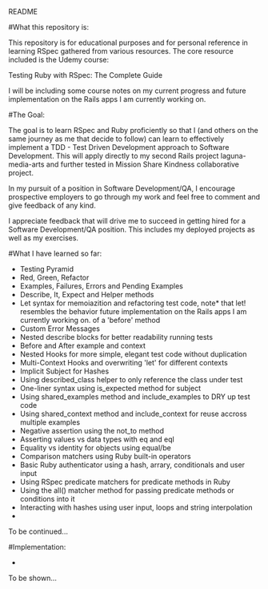 README

#What this repository is:

This repository is for educational purposes and for personal reference 
in learning RSpec gathered from various resources. The core resource included 
is the Udemy course:

Testing Ruby with RSpec: The Complete Guide

I will be including some course notes on my current progress and 
future implementation on the Rails apps I am currently working on.

#The Goal:

The goal is to learn RSpec and Ruby proficiently so that I (and others on the same 
journey as me that decide to follow) can learn to effectively implement 
a TDD - Test Driven Development approach to Software Development. 
This will apply directly to my second Rails project laguna-media-arts and 
further tested in Mission Share Kindness collaborative project.

In my pursuit of a position in Software Development/QA, I encourage 
prospective employers to go through my work and feel free to comment and 
give feedback of any kind. 

I appreciate feedback that will drive me to succeed in getting
hired for a Software Development/QA position. This includes my deployed 
projects as well as my exercises.

#What I have learned so far:

- Testing Pyramid
- Red, Green, Refactor
- Examples, Failures, Errors and Pending Examples
- Describe, It, Expect and Helper methods
- Let syntax for memoiazition and refactoring test code, 
note* that let! resembles the behavior future implementation on the Rails apps I am currently working on. of a 'before' method
- Custom Error Messages
- Nested describe blocks for better readability running tests
- Before and After example and context
- Nested Hooks for more simple, elegant test code without duplication
- Multi-Context Hooks and overwriting 'let' for different contexts
- Implicit Subject for Hashes
- Using described_class helper to only reference the class under test
- One-liner syntax using is_expected method for subject
- Using shared_examples method and include_examples to DRY up test code
- Using shared_context method and include_context for reuse accross multiple examples
- Negative assertion using the not_to method
- Asserting values vs data types with eq and eql
- Equality vs identity for objects using equal/be
- Comparison matchers using Ruby built-in operators
- Basic Ruby authenticator using a hash, arrary, conditionals and user input
- Using RSpec predicate matchers for predicate methods in Ruby
- Using the all() matcher method for passing predicate methods or conditions into it
- Interacting with hashes using user input, loops and string interpolation
- 

To be continued...

#Implementation:

-

To be shown...
